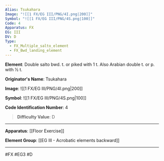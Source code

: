 ```yaml
---
Alias: Tsukahara
Image: "![[1 FX/EG III/PNG/4I.png|200]]"
Symbol: "![[1 FX/EG III/PNG/4S.png|100]]"
Code: 4
Apparatus: FX
EG: III
DV: D
Type:
  - FX_Multiple_salto_element
  - FX_Bwd_landing_element
---
```

**Element**: Double salto bwd. t. or piked with 1 t. Also Arabian double t. or p. with 1⁄2 t.

**Originator's Name**: Tsukahara

**Image**:
![[1 FX/EG III/PNG/4I.png|200]]

**Symbol**:
![[1 FX/EG III/PNG/4S.png|100]]

**Code Identification Number**: 4

>**Difficulty Value**: D

___
**Apparatus**: [[Floor Exercise]]

**Element Group**: [[EG III - Acrobatic elements backward]]
___
#FX #EG3 #D
